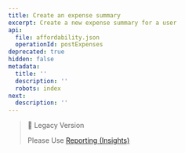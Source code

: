```yaml
---
title: Create an expense summary
excerpt: Create a new expense summary for a user
api:
  file: affordability.json
  operationId: postExpenses
deprecated: true
hidden: false
metadata:
  title: ''
  description: ''
  robots: index
next:
  description: ''
---
```

> 📘 Legacy Version
> 
> Please Use [Reporting (Insights)](https://api.basiq.io/reference/createreport)